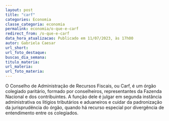 ```yaml
---
layout: post
title: "carf"
categories: Economia
classe_categoria: economia
permalink: economia/o-que-e-carf
redirect_from: /o-que-e-carf
data_hora_atualizacao: Publicado em 11/07/2023, às 17h00
autor: Gabriela Caesar
url_short: 
url_foto_destaque: 
buscas_dia_semana: 
titulo_materia: 
url_materia: 
url_foto_materia: 
---
```

O Conselho de Administração de Recursos Fiscais, ou Carf, é um órgão colegiado paritário, formado por conselheiros, representantes da Fazenda Nacional e dos contribuintes. A função dele é julgar em segunda instância administrativa os litígios tributários e aduaneiros e cuidar da padronização da jurisprudência do órgão, quando há recurso especial por divergência de entendimento entre os colegiados.

